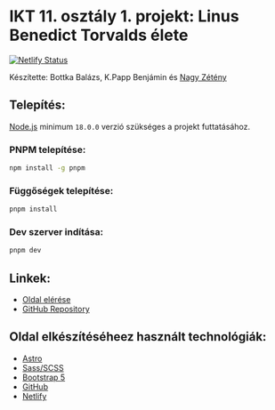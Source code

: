 # IKT 11. osztály 1. projekt: Linus Benedict Torvalds élete

[![Netlify Status](https://api.netlify.com/api/v1/badges/b719edd0-25f9-46cc-935a-b4d116ac67a6/deploy-status)](https://app.netlify.com/sites/ikt-linus-torvalds/deploys)

Készítette: Bottka Balázs, K.Papp Benjámin és [Nagy Zétény](https://znagy.hu)

## Telepítés:

[Node.js](https://nodejs.org/en) minimum `18.0.0` verzió szükséges a projekt futtatásához.

### PNPM telepítése:

```bash
npm install -g pnpm
```

### Függőségek telepítése:

```bash
pnpm install
```

### Dev szerver indítása:

```bash
pnpm dev
```

## Linkek:

- [Oldal elérése](https://linus-torvalds.znagy.hu)
- [GitHub Repository](https://github.com/stay-js/ikt-linus-torvalds)

## Oldal elkészítéséheez használt technológiák:

- [Astro](https://astro.build)
- [Sass/SCSS](https://sass-lang.com)
- [Bootstrap 5](https://getbootstrap.com)
- [GitHub](https://github.com)
- [Netlify](https://www.netlify.com)
